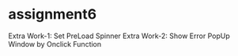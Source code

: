 # assignment6
Extra Work-1: Set PreLoad Spinner
Extra Work-2: Show Error PopUp Window by Onclick Function
